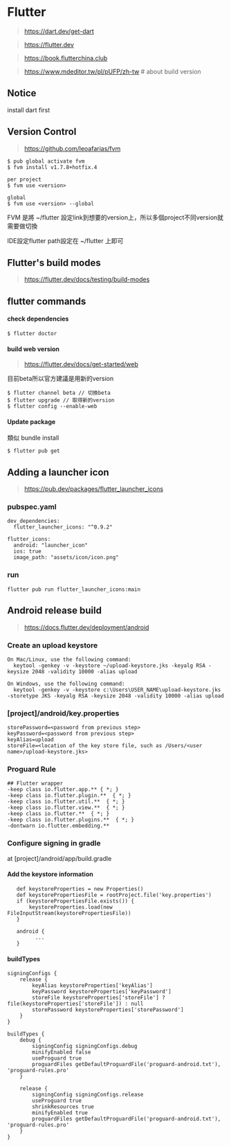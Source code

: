 # Flutter
> https://dart.dev/get-dart

> https://flutter.dev

> https://book.flutterchina.club

> https://www.mdeditor.tw/pl/pUFP/zh-tw # about build version

## Notice
install dart first

## Version Control
> https://github.com/leoafarias/fvm

```
$ pub global activate fvm
$ fvm install v1.7.8+hotfix.4

per project
$ fvm use <version>

global
$ fvm use <version> --global

```


FVM 是將 ~/flutter 設定link到想要的version上，所以多個project不同version就需要做切換

IDE設定flutter path設定在 ~/flutter 上即可

## Flutter's build modes
> https://flutter.dev/docs/testing/build-modes

## flutter commands

#### check dependencies
```
$ flutter doctor
```

#### build web version
> https://flutter.dev/docs/get-started/web

目前beta所以官方建議是用新的version
```
$ flutter channel beta // 切換beta
$ flutter upgrade // 取得新的version
$ flutter config --enable-web
```

#### Update package
類似 bundle install
```
$ flutter pub get
```



## Adding a launcher icon
> https://pub.dev/packages/flutter_launcher_icons

### pubspec.yaml
```
dev_dependencies:
  flutter_launcher_icons: "^0.9.2"

flutter_icons:
  android: "launcher_icon"
  ios: true
  image_path: "assets/icon/icon.png"

```
### run
```
flutter pub run flutter_launcher_icons:main
```

## Android release build
> https://docs.flutter.dev/deployment/android


### Create an upload keystore
```
On Mac/Linux, use the following command:
  keytool -genkey -v -keystore ~/upload-keystore.jks -keyalg RSA -keysize 2048 -validity 10000 -alias upload

On Windows, use the following command:
  keytool -genkey -v -keystore c:\Users\USER_NAME\upload-keystore.jks -storetype JKS -keyalg RSA -keysize 2048 -validity 10000 -alias upload
```

### [project]/android/key.properties
```
storePassword=<password from previous step>
keyPassword=<password from previous step>
keyAlias=upload
storeFile=<location of the key store file, such as /Users/<user name>/upload-keystore.jks>
```

### Proguard Rule
```
## Flutter wrapper
-keep class io.flutter.app.** { *; }
-keep class io.flutter.plugin.**  { *; }
-keep class io.flutter.util.**  { *; }
-keep class io.flutter.view.**  { *; }
-keep class io.flutter.**  { *; }
-keep class io.flutter.plugins.**  { *; }
-dontwarn io.flutter.embedding.**
```

### Configure signing in gradle
at [project]/android/app/build.gradle

#### Add the keystore information
```
   def keystoreProperties = new Properties()
   def keystorePropertiesFile = rootProject.file('key.properties')
   if (keystorePropertiesFile.exists()) {
       keystoreProperties.load(new FileInputStream(keystorePropertiesFile))
   }

   android {
         ...
   }

```

#### buildTypes
```
signingConfigs {
    release {
        keyAlias keystoreProperties['keyAlias']
        keyPassword keystoreProperties['keyPassword']
        storeFile keystoreProperties['storeFile'] ? file(keystoreProperties['storeFile']) : null
        storePassword keystoreProperties['storePassword']
    }
}

buildTypes {
    debug {
        signingConfig signingConfigs.debug
        minifyEnabled false
        useProguard true
        proguardFiles getDefaultProguardFile('proguard-android.txt'), 'proguard-rules.pro'
    }

    release {
        signingConfig signingConfigs.release
        useProguard true
        shrinkResources true
        minifyEnabled true
        proguardFiles getDefaultProguardFile('proguard-android.txt'), 'proguard-rules.pro'
    }
}
```










